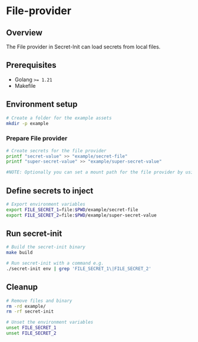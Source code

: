 # File-provider

## Overview

The File provider in Secret-Init can load secrets from local files.

## Prerequisites

- Golang `>= 1.21`
- Makefile

## Environment setup

```bash
# Create a folder for the example assets
mkdir -p example
```

### Prepare File provider

```bash
# Create secrets for the file provider
printf "secret-value" >> "example/secret-file"
printf "super-secret-value" >> "example/super-secret-value"

#NOTE: Optionally you can set a mount path for the file provider by using the FILE_MOUNT_PATH environment variable.
```

## Define secrets to inject

```bash
# Export environment variables
export FILE_SECRET_1=file:$PWD/example/secret-file
export FILE_SECRET_2=file:$PWD/example/super-secret-value
```

## Run secret-init

```bash
# Build the secret-init binary
make build

# Run secret-init with a command e.g.
./secret-init env | grep 'FILE_SECRET_1\|FILE_SECRET_2'
```

## Cleanup

```bash
# Remove files and binary
rm -rd example/
rm -rf secret-init

# Unset the environment variables
unset FILE_SECRET_1
unset FILE_SECRET_2
```
